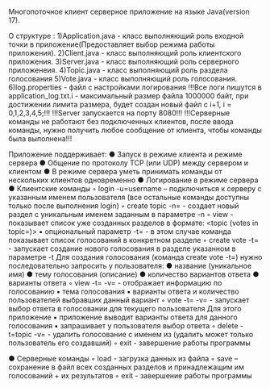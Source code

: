 Многопоточное клиент серверное приложение на языке Java(version 17).

О структуре :
  1)Application.java - класс выполняющий роль входной точки в приложение(Предоставляет выбор режима работы приложения).
  2)Client.java - класс выполняющий роль клиентского приложения.
  3)Server.java - класс выполняющий роль серверного приложенеия.
  4)Topic.java  - класс выполняющий роль раздела голосования
  5)Vote.java   - класс выполняющий роль голосования.
  6)log.properties - файл с настройками логирования
!!!Все логи пишутся в application_log.txt.i - максимальный размер файла 1000000 байт, при достижении лимита размера, будет создан новый файл с i+1, 
i = 0,1,2,3,4,5;!!!
!!!Server запускается на порту 8080!!!
!!!Серверные команды не работают без подключенных клиентов, после ввода команды, нужно получить любое сообщение от клиента, чтобы команды была выполнена!!!

Приложение поддерживает:
  ● Запуск в режиме клиента и режиме сервера
  ● Общение по протоколу TCP (или UDP) между сервером и клиентом
  ● В режиме сервера уметь принимать команды от нескольких клиентов одновременно
  ● Логирование в режиме сервера
    ● Клиентские команды
      ◦ login -u=username – подключиться к серверу с указанным именем
      пользователя (все остальные команды доступны только после выполнения
      login)
      ◦ create topic -n=<topic> - создает новый раздел c уникальным именем
       заданным в параметре -n
      ◦ view - показывает список уже созданных разделов в формате: <topic (votes in
      topic=<count>)>
        ▪ опциональный параметр -t=<topic> - в этом случае команда показывает
      список голосований в конкретном разделе
      ◦ create vote -t=<topic> - запускает создание нового голосования в разделе
      указанном в параметре -t
      Для создания голосования (команда create vote -t=<topic>) нужно
      последовательно запросить у пользователя:
        ● название (уникальное имя)
        ● тему голосования (описание)
        ● количество вариантов ответа
        ● варианты ответа
      ◦ view -t=<topic> -v=<vote> - отображает информацию по голосованию
        ▪ тема голосования
        ▪ варианты ответа и количество пользователей выбравших данный вариант
      ◦ vote -t=<topic> -v=<vote> - запускает выбор ответа в голосовании для текущего пользователя
        Для этого приложение
        ▪ приложение выводит варианты ответа для данного голосования
        ▪ запрашивает у пользователя выбор ответа
      ◦ delete -t=topic -v=<vote> - удалить голосование с именем <vote> из <topic>
      (удалить может только пользователь его создавший)
      ◦ exit - завершение работы программы

  ● Серверные команды
    ◦ load <filename> - загрузка данных из файла
    ◦ save <filename> – сохранение в файл всех созданных разделов и
      принадлежащим им голосований + их результатов
    ◦ exit - завершение работы программы
